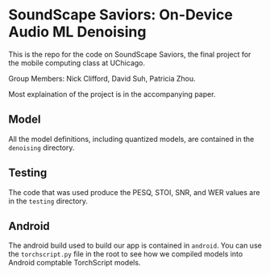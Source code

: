 # SoundScape Saviors: On-Device Audio ML Denoising

This is the repo for the code on SoundScape Saviors, the final project for the
mobile computing class at UChicago.


Group Members: Nick Clifford, David Suh, Patricia Zhou.

Most explaination of the project is in the accompanying paper.

## Model
All the model definitions, including quantized models, are contained in the `denoising` directory.

## Testing
The code that was used produce the PESQ, STOI, SNR, and WER values are in the
`testing` directory.

## Android
The android build used to build our app is contained in `android`. You can use
the `torchscript.py` file in the root to see how we compiled models into
Android comptable TorchScript models. 
